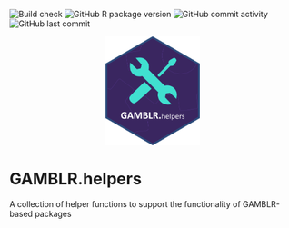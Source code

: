 ![Build check](https://github.com/morinlab/GAMBLR.helpers/actions/workflows/build_check.yaml/badge.svg)
![GitHub R package version](https://img.shields.io/github/r-package/v/morinlab/GAMBLR.helpers)
![GitHub commit activity](https://img.shields.io/github/commit-activity/m/morinlab/GAMBLR.helpers)
![GitHub last commit](https://img.shields.io/github/last-commit/morinlab/GAMBLR.helpers)


<p align="center" width="100%">
    <img width="33%" src="GAMBLR.helpers.png"> 
</p>



# GAMBLR.helpers
A collection of helper functions to support the functionality of GAMBLR-based packages
